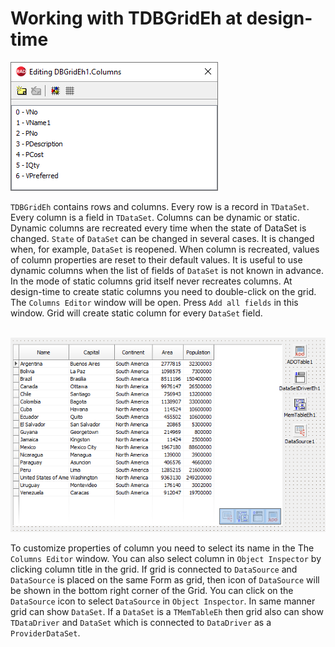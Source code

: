 # Working with TDBGridEh at design-time

![](../../images/DBGridEhDesignTime-01.png)

  `TDBGridEh` contains rows and columns. Every row is a record in `TDataSet`. Every column is a field in `TDataSet`. Columns can be dynamic or static. Dynamic columns are recreated every time when the state of DataSet is changed. `State` of `DataSet` can be changed in several cases. It is changed when, for example, `DataSet` is reopened. When column is recreated, values of column properties are reset to their default values. It is useful to use dynamic columns when the list of fields of `DataSet` is not known in advance. In the mode of static columns grid itself never recreates columns. At design-time to create static columns you need to double-click on the grid. The `Columns Editor` window will be open. Press `Add all fields` in this window. Grid will create static column for every `DataSet` field. 
  <br/>
  <br/>

![](../../images/DBGridEhDesignTime-02.png)

To customize properties of column you need to select its name in the The `Columns Editor` window. You can also select column in `Object Inspector` by clicking column title in the grid. If grid is connected to `DataSource` and `DataSource` is placed on the same Form as grid, then icon of `DataSource` will be shown in the bottom right corner of the Grid. You can click on the `DataSource` icon to select `DataSource` in `Object Inspector`. In same manner grid can show `DataSet`. If a `DataSet` is a `TMemTableEh` then grid also can show `TDataDriver` and `DataSet` which is connected to `DataDriver` as a `ProviderDataSet`.
